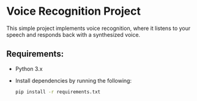 # Voice Recognition Project

This simple project implements voice recognition, where it listens to your speech and responds back with a synthesized voice.

## Requirements:
- Python 3.x
- Install dependencies by running the following:
  
  ```bash
  pip install -r requirements.txt
